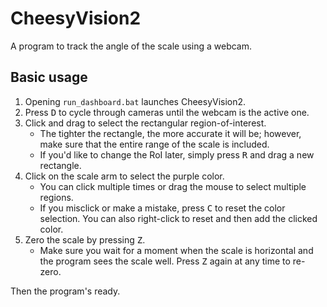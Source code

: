 # CheesyVision2

A program to track the angle of the scale using a webcam.

## Basic usage

1.  Opening `run_dashboard.bat` launches CheesyVision2.
2.  Press <kbd>D</kbd> to cycle through cameras until the webcam is the active one.
3.  Click and drag to select the rectangular region-of-interest.
    - The tighter the rectangle, the more accurate it will be; however, make sure that the entire range of the scale is included.
    - If you'd like to change the RoI later, simply press <kbd>R</kbd> and drag a new rectangle.
4.  Click on the scale arm to select the purple color.
    - You can click multiple times or drag the mouse to select multiple regions.
    - If you misclick or make a mistake, press <kbd>C</kbd> to reset the color selection. You can also right-click to reset and then add the clicked color.
5.  Zero the scale by pressing <kbd>Z</kbd>.
    - Make sure you wait for a moment when the scale is horizontal and the program sees the scale well. Press <kbd>Z</kbd> again at any time to re-zero.

Then the program's ready.
